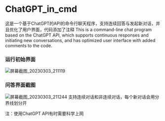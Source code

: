 # ChatGPT_in_cmd
这是一个基于ChatGPT的API的命令行聊天程序，支持连续回答与发起新对话，并且优化了用户界面，代码添加了注释
This is a command-line chat program based on the ChatGPT API, which supports continuous responses and initiating new conversations, and has optimized user interface with added comments to the code.

### 运行初始界面
![屏幕截图_20230303_211119](https://user-images.githubusercontent.com/58501978/222732651-4a1ade1c-e0f0-4248-9d73-38c0962317b7.png)
### 问答界面截图
![屏幕截图_20230303_211244](https://user-images.githubusercontent.com/58501978/222733490-982f13f6-4b30-408d-9df5-d62bf193fd25.png)
支持连续对话和非连续对话，每个新对话会用分界线划分开

注：使用ChatGPT API有时需要科学上网
